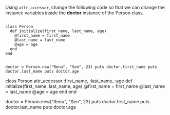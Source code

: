 Using `attr_accessor`, change the following code so
that we can change the
instance variables inside
the **doctor** instance of the Person class.

<codeblock language="ruby" type="exercise" testMode="fixedInput">
<code>
class Person
  def initialize(first_name, last_name, age)
    @first_name = first_name
    @last_name = last_name
    @age = age
  end
end

doctor = Person.new("Renu", "Sen", 23)
puts doctor.first_name
puts doctor.last_name
puts doctor.age
</code>

<solution>
class Person
  attr_accessor :first_name, :last_name, :age
  def initialize(first_name, last_name, age)
    @first_name = first_name
    @last_name = last_name
    @age = age
  end
end

doctor = Person.new("Renu", "Sen", 23)
puts doctor.first_name
puts doctor.last_name
puts doctor.age
</solution>
</codeblock>